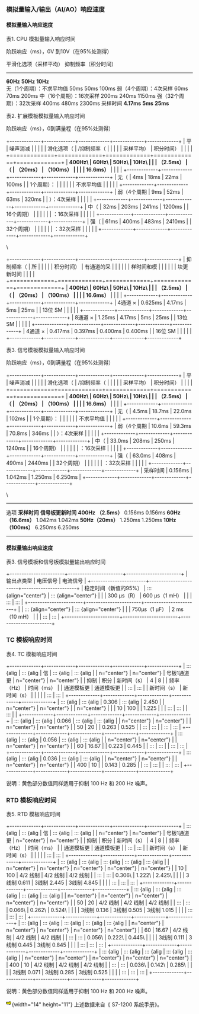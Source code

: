 ### 模拟量输入/输出（AI/AO）响应速度

#### 模拟量输入响应速度

表1. CPU 模拟量输入响应时间

阶跃响应（ms），0V 到10V（在95%处测得）

  平滑化选项（采样平均）      抑制频率（积分时间）              
  --------------------------- ---------------------- ---------- ----------
  **60Hz**                    **50Hz**               **10Hz**   
  无（1个周期）：不求平均值   50ms                   50ms       100ms
  弱（4个周期）：4次采样      60ms                   70ms       200ms
  中（16个周期）：16次采样    200ms                  240ms      1150ms
  强（32个周期）：32次采样    400ms                  480ms      2300ms
  采样时间                    **4.17ms**             **5ms**    **25ms**

表2. 扩展模板模拟量输入响应时间

阶跃响应（ms），0到满量程（在95%处测得）

+-------------+-------------+-------------+-------------+-------------+
| 平          | 噪声消减    |             |             |             |
| 滑化选项（  | /抑制频率（ |             |             |             |
| 采样平均）  | 积分时间）  |             |             |             |
+=============+=============+=============+=============+=============+
| **400Hz\    | **60Hz\     | **50Hz\     | **10Hz\     |             |
| （2.5ms）** | （          | （20ms）**  | （100ms）** |             |
|             | 16.6ms）**  |             |             |             |
+-------------+-------------+-------------+-------------+-------------+
| 无（        | 4ms         | 18ms        | 22ms        | 100ms       |
| 1个周期）： |             |             |             |             |
| 不求平均值  |             |             |             |             |
+-------------+-------------+-------------+-------------+-------------+
| 弱（4个周期 | 9ms         | 52ms        | 63ms        | 320ms       |
| ）：4次采样 |             |             |             |             |
+-------------+-------------+-------------+-------------+-------------+
| 中（        | 32ms        | 203ms       | 241ms       | 1200ms      |
| 16个周期）  |             |             |             |             |
| ：16次采样  |             |             |             |             |
+-------------+-------------+-------------+-------------+-------------+
| 强（        | 61ms        | 400ms       | 483ms       | 2410ms      |
| 32个周期）  |             |             |             |             |
| ：32次采样  |             |             |             |             |
+-------------+-------------+-------------+-------------+-------------+

\

+-------------+-------------+-------------+-------------+-------------+
| 抑制频率（  | 所          |             |             |             |
| 积分时间）  | 有通道的采  |             |             |             |
|             | 样时间和模  |             |             |             |
|             | 块更新时间  |             |             |             |
+=============+=============+=============+=============+=============+
| **400Hz\    | **60Hz\     | **50Hz\     | **10Hz\     |             |
| （2.5ms）** | （          | （20ms）**  | （100ms）** |             |
|             | 16.6ms）**  |             |             |             |
+-------------+-------------+-------------+-------------+-------------+
| 4通道 ×     | 0.625ms     | 4.17ms      | 5ms         | 25ms        |
| 13位 SM     |             |             |             |             |
+-------------+-------------+-------------+-------------+-------------+
| 8通道 ×     | 1.25ms      | 4.17ms      | 5ms         | 25ms        |
| 13位 SM     |             |             |             |             |
+-------------+-------------+-------------+-------------+-------------+
| 4通道 ×     | 0.417ms     | 0.397ms     | 0.400ms     | 0.400ms     |
| 16位 SM     |             |             |             |             |
+-------------+-------------+-------------+-------------+-------------+

表3. 信号模板模拟量输入响应时间

阶跃响应（ms），0到满量程（在95%处测得）

+-------------+-------------+-------------+-------------+-------------+
| 平          | 噪声消减    |             |             |             |
| 滑化选项（  | /抑制频率（ |             |             |             |
| 采样平均）  | 积分时间）  |             |             |             |
+=============+=============+=============+=============+=============+
| **400Hz\    | **60Hz\     | **50Hz\     | **10Hz\     |             |
| （2.5ms）** | （          | （20ms）**  | （100ms）** |             |
|             | 16.6ms）**  |             |             |             |
+-------------+-------------+-------------+-------------+-------------+
| 无（        | 4.5ms       | 18.7ms      | 22.0ms      | 102ms       |
| 1个周期）： |             |             |             |             |
| 不求平均值  |             |             |             |             |
+-------------+-------------+-------------+-------------+-------------+
| 弱（4个周期 | 10.6ms      | 59.3ms      | 70.8ms      | 346ms       |
| ）：4次采样 |             |             |             |             |
+-------------+-------------+-------------+-------------+-------------+
| 中（        | 33.0ms      | 208ms       | 250ms       | 1240ms      |
| 16个周期）  |             |             |             |             |
| ：16次采样  |             |             |             |             |
+-------------+-------------+-------------+-------------+-------------+
| 强（        | 63.0ms      | 408ms       | 490ms       | 2440ms      |
| 32个周期）  |             |             |             |             |
| ：32次采样  |             |             |             |             |
+-------------+-------------+-------------+-------------+-------------+
| 采样时间    | 0.156ms     | 1.042ms     | 1.250ms     | 6.250ms     |
+-------------+-------------+-------------+-------------+-------------+

\

  --------------------- -------------- --------------------
  选项                  **采样时间**   **信号板更新时间**
  **400Hz （2.5ms）**   0.156ms        0.156ms
  **60Hz（16.6ms）**    1.042ms        1.042ms
  **50Hz（20ms）**      1.250ms        1.250ms
  **10Hz（100ms）**     6.250ms        6.250ms
  --------------------- -------------- --------------------

#### 模拟量输出响应速度

表3. 信号模板和信号板模拟量输出响应时间

+-----------------------+-----------------------+-----------------------+
| 输出点类型            | 电压信号              | 电流信号              |
+-----------------------+-----------------------+-----------------------+
| 稳定时间（新值的95%） | ::: {align="center"}  | ::: {align="center"}  |
|                       | 300 μs（R）           | 600 μs（1 mH）        |
|                       | :::                   | :::                   |
+-----------------------+-----------------------+-----------------------+
|                       | ::: {align="center"}  | ::: {align="center"}  |
|                       | 750μs（1 μF）         | 2 ms（10 mH）         |
|                       | :::                   | :::                   |
+-----------------------+-----------------------+-----------------------+

### TC 模板响应时间

表4. TC 模板响应时间

+-------------+-------------+-------------+-------------+-------------+
| ::: {alig   | ::: {alig   | 信          | ::: {alig   | ::: {alig   |
| n="center"} | n="center"} | 号板1通道更 | n="center"} | n="center"} |
| 抑制        | 积分        | 新时间（s） | 4           | 8           |
| 频率（Hz）  | 时间（ms）  |             | 通道模板更  | 通道模板更  |
| :::         | :::         |             | 新时间（s） | 新时间（s） |
|             |             |             | :::         | :::         |
+-------------+-------------+-------------+-------------+-------------+
| ::: {alig   | ::: {alig   | 0.306       | ::: {alig   | 2.450       |
| n="center"} | n="center"} |             | n="center"} |             |
| 10          | 100         |             | 1.225       |             |
| :::         | :::         |             | :::         |             |
+-------------+-------------+-------------+-------------+-------------+
| ::: {alig   | ::: {alig   | 0.066       | ::: {alig   | ::: {alig   |
| n="center"} | n="center"} |             | n="center"} | n="center"} |
| 50          | 20          |             | 0.263       | 0.525       |
| :::         | :::         |             | :::         | :::         |
+-------------+-------------+-------------+-------------+-------------+
| ::: {alig   | ::: {alig   | 0.056       | ::: {alig   | ::: {alig   |
| n="center"} | n="center"} |             | n="center"} | n="center"} |
| 60          | 16.67       |             | 0.223       | 0.445       |
| :::         | :::         |             | :::         | :::         |
+-------------+-------------+-------------+-------------+-------------+
| ::: {alig   | ::: {alig   | 0.036       | ::: {alig   | ::: {alig   |
| n="center"} | n="center"} |             | n="center"} | n="center"} |
| 400         | 10          |             | 0.143       | 0.285       |
| :::         | :::         |             | :::         | :::         |
+-------------+-------------+-------------+-------------+-------------+

说明：黄色部分数值同样适用于抑制 100 Hz 和 200 Hz 噪声。

### RTD 模板响应时间

表5. RTD 模板响应时间

+-------------+-------------+-------------+-------------+-------------+
| ::: {alig   | ::: {alig   | 信          | ::: {alig   | ::: {alig   |
| n="center"} | n="center"} | 号板1通道更 | n="center"} | n="center"} |
| 抑制        | 积分        | 新时间（s） | 4           | 8           |
| 频率（Hz）  | 时间（ms）  |             | 通道模板更  | 通道模板更  |
| :::         | :::         |             | 新时间（s） | 新时间（s） |
|             |             |             | :::         | :::         |
+-------------+-------------+-------------+-------------+-------------+
| ::: {alig   | ::: {alig   | ::: {alig   | ::: {alig   | ::: {alig   |
| n="center"} | n="center"} | n="center"} | n="center"} | n="center"} |
| 10          | 100         | 4/2 线制    | 4/2 线制    | 4/2 线制    |
| :::         | :::         | 0.306\      | 1.222\      | 2.425\      |
|             |             | 3线制 0.611 | 3线制 2.445 | 3线制 4.845 |
|             |             | :::         | :::         | :::         |
+-------------+-------------+-------------+-------------+-------------+
| ::: {alig   | ::: {alig   | ::: {alig   | ::: {alig   | ::: {alig   |
| n="center"} | n="center"} | n="center"} | n="center"} | n="center"} |
| 50          | 20          | 4/2 线制    | 4/2 线制    | 4/2 线制    |
| :::         | :::         | 0.066\      | 0.262\      | 0.524\      |
|             |             | 3线制 0.136 | 3线制 0.505 | 3线制 1.015 |
|             |             | :::         | :::         | :::         |
+-------------+-------------+-------------+-------------+-------------+
| ::: {alig   | ::: {alig   | ::: {alig   | ::: {alig   | ::: {alig   |
| n="center"} | n="center"} | n="center"} | n="center"} | n="center"} |
| 60          | 16.67       | 4/2 线制    | 4/2 线制    | 4/2 线制    |
| :::         | :::         | 0.056\      | 0.222\      | 0.445\      |
|             |             | 3线制 0.111 | 3线制 0.445 | 3线制 0.845 |
|             |             | :::         | :::         | :::         |
+-------------+-------------+-------------+-------------+-------------+
| ::: {alig   | ::: {alig   | ::: {alig   | ::: {alig   | ::: {alig   |
| n="center"} | n="center"} | n="center"} | n="center"} | n="center"} |
| 400         | 10          | 4/2 线制    | 4/2 线制    | 4/2 线制    |
| :::         | :::         | 0.036\      | 0.142\      | 0.285\      |
|             |             | 3线制 0.071 | 3线制 0.285 | 3线制 0.525 |
|             |             | :::         | :::         | :::         |
+-------------+-------------+-------------+-------------+-------------+

说明：黄色部分数值同样适用于抑制 100 Hz 和 200 Hz 噪声。

![](images/S7-1200%20extend%20module_clip_image001.gif){width="14"
height="11"} 上述数据来自《 S7-1200 系统手册》。
